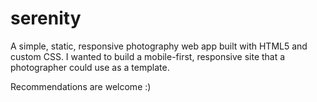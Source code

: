 # serenity
A simple, static, responsive photography web app built with HTML5 and custom CSS.
I wanted to build a mobile-first, responsive site that a photographer could use as a template.

Recommendations are welcome :)

